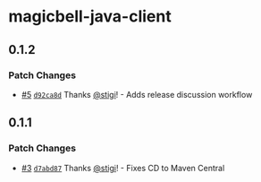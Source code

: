 # magicbell-java-client

## 0.1.2

### Patch Changes

- [#5](https://github.com/magicbell/magicbell-java-client/pull/5) [`d92ca8d`](https://github.com/magicbell/magicbell-java-client/commit/d92ca8d33075a2a3745fcc6ac57d203e0c18edda) Thanks [@stigi](https://github.com/stigi)! - Adds release discussion workflow

## 0.1.1

### Patch Changes

- [#3](https://github.com/magicbell/magicbell-java-client/pull/3) [`d7abd87`](https://github.com/magicbell/magicbell-java-client/commit/d7abd87e0c9e19d326104549c1f66160355075b3) Thanks [@stigi](https://github.com/stigi)! - Fixes CD to Maven Central
